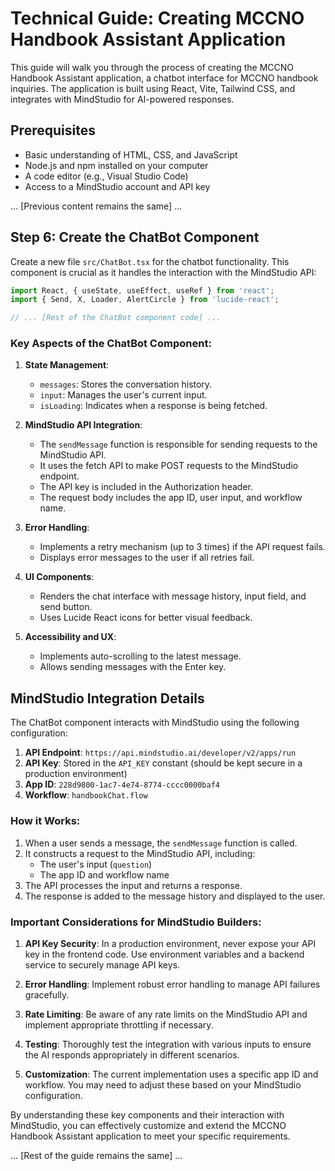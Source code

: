 # Technical Guide: Creating MCCNO Handbook Assistant Application

This guide will walk you through the process of creating the MCCNO Handbook Assistant application, a chatbot interface for MCCNO handbook inquiries. The application is built using React, Vite, Tailwind CSS, and integrates with MindStudio for AI-powered responses.

## Prerequisites

- Basic understanding of HTML, CSS, and JavaScript
- Node.js and npm installed on your computer
- A code editor (e.g., Visual Studio Code)
- Access to a MindStudio account and API key

... [Previous content remains the same] ...

## Step 6: Create the ChatBot Component

Create a new file `src/ChatBot.tsx` for the chatbot functionality. This component is crucial as it handles the interaction with the MindStudio API:

```typescript
import React, { useState, useEffect, useRef } from 'react';
import { Send, X, Loader, AlertCircle } from 'lucide-react';

// ... [Rest of the ChatBot component code] ...
```

### Key Aspects of the ChatBot Component:

1. **State Management**: 
   - `messages`: Stores the conversation history.
   - `input`: Manages the user's current input.
   - `isLoading`: Indicates when a response is being fetched.

2. **MindStudio API Integration**:
   - The `sendMessage` function is responsible for sending requests to the MindStudio API.
   - It uses the fetch API to make POST requests to the MindStudio endpoint.
   - The API key is included in the Authorization header.
   - The request body includes the app ID, user input, and workflow name.

3. **Error Handling**:
   - Implements a retry mechanism (up to 3 times) if the API request fails.
   - Displays error messages to the user if all retries fail.

4. **UI Components**:
   - Renders the chat interface with message history, input field, and send button.
   - Uses Lucide React icons for better visual feedback.

5. **Accessibility and UX**:
   - Implements auto-scrolling to the latest message.
   - Allows sending messages with the Enter key.

## MindStudio Integration Details

The ChatBot component interacts with MindStudio using the following configuration:

1. **API Endpoint**: `https://api.mindstudio.ai/developer/v2/apps/run`
2. **API Key**: Stored in the `API_KEY` constant (should be kept secure in a production environment)
3. **App ID**: `228d9800-1ac7-4e74-8774-cccc0000baf4`
4. **Workflow**: `handbookChat.flow`

### How it Works:

1. When a user sends a message, the `sendMessage` function is called.
2. It constructs a request to the MindStudio API, including:
   - The user's input (`question`)
   - The app ID and workflow name
3. The API processes the input and returns a response.
4. The response is added to the message history and displayed to the user.

### Important Considerations for MindStudio Builders:

1. **API Key Security**: In a production environment, never expose your API key in the frontend code. Use environment variables and a backend service to securely manage API keys.

2. **Error Handling**: Implement robust error handling to manage API failures gracefully.

3. **Rate Limiting**: Be aware of any rate limits on the MindStudio API and implement appropriate throttling if necessary.

4. **Testing**: Thoroughly test the integration with various inputs to ensure the AI responds appropriately in different scenarios.

5. **Customization**: The current implementation uses a specific app ID and workflow. You may need to adjust these based on your MindStudio configuration.

By understanding these key components and their interaction with MindStudio, you can effectively customize and extend the MCCNO Handbook Assistant application to meet your specific requirements.

... [Rest of the guide remains the same] ...